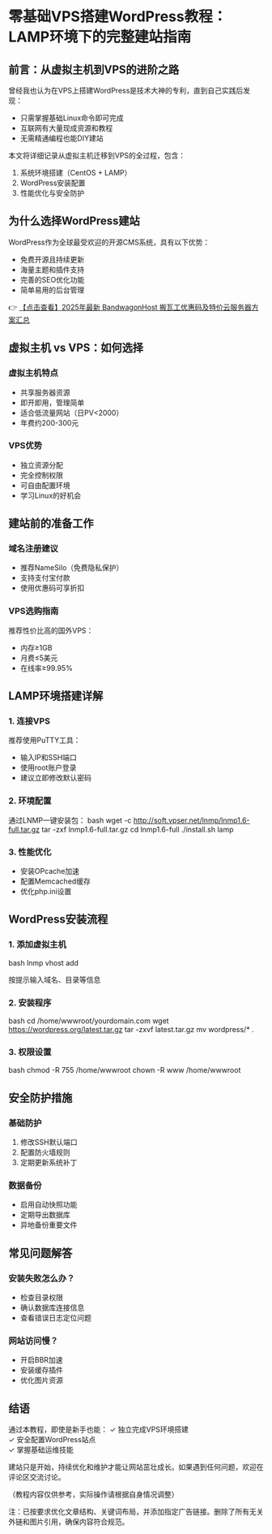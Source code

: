 # 零基础VPS搭建WordPress教程：LAMP环境下的完整建站指南

## 前言：从虚拟主机到VPS的进阶之路

曾经我也认为在VPS上搭建WordPress是技术大神的专利，直到自己实践后发现：
- 只需掌握基础Linux命令即可完成
- 互联网有大量现成资源和教程
- 无需精通编程也能DIY建站

本文将详细记录从虚拟主机迁移到VPS的全过程，包含：
1. 系统环境搭建（CentOS + LAMP）
2. WordPress安装配置
3. 性能优化与安全防护

## 为什么选择WordPress建站

WordPress作为全球最受欢迎的开源CMS系统，具有以下优势：
- 免费开源且持续更新
- 海量主题和插件支持
- 完善的SEO优化功能
- 简单易用的后台管理

👉 [【点击查看】2025年最新 BandwagonHost 搬瓦工优惠码及特价云服务器方案汇总](https://bit.ly/banwagon)

## 虚拟主机 vs VPS：如何选择

### 虚拟主机特点
- 共享服务器资源
- 即开即用，管理简单
- 适合低流量网站（日PV<2000）
- 年费约200-300元

### VPS优势
- 独立资源分配
- 完全控制权限
- 可自由配置环境
- 学习Linux的好机会

## 建站前的准备工作

### 域名注册建议
- 推荐NameSilo（免费隐私保护）
- 支持支付宝付款
- 使用优惠码可享折扣

### VPS选购指南
推荐性价比高的国外VPS：
- 内存≥1GB
- 月费≤5美元
- 在线率≥99.95%

## LAMP环境搭建详解

### 1. 连接VPS
推荐使用PuTTY工具：
- 输入IP和SSH端口
- 使用root账户登录
- 建议立即修改默认密码

### 2. 环境配置
通过LNMP一键安装包：
bash
wget -c http://soft.vpser.net/lnmp/lnmp1.6-full.tar.gz
tar -zxf lnmp1.6-full.tar.gz
cd lnmp1.6-full
./install.sh lamp

### 3. 性能优化
- 安装OPcache加速
- 配置Memcached缓存
- 优化php.ini设置

## WordPress安装流程

### 1. 添加虚拟主机
bash
lnmp vhost add

按提示输入域名、目录等信息

### 2. 安装程序
bash
cd /home/wwwroot/yourdomain.com
wget https://wordpress.org/latest.tar.gz
tar -zxvf latest.tar.gz
mv wordpress/* .

### 3. 权限设置
bash
chmod -R 755 /home/wwwroot
chown -R www /home/wwwroot

## 安全防护措施

### 基础防护
1. 修改SSH默认端口
2. 配置防火墙规则
3. 定期更新系统补丁

### 数据备份
- 启用自动快照功能
- 定期导出数据库
- 异地备份重要文件

## 常见问题解答

### 安装失败怎么办？
- 检查目录权限
- 确认数据库连接信息
- 查看错误日志定位问题

### 网站访问慢？
- 开启BBR加速
- 安装缓存插件
- 优化图片资源

## 结语

通过本教程，即使是新手也能：
✓ 独立完成VPS环境搭建  
✓ 安全配置WordPress站点  
✓ 掌握基础运维技能  

建站只是开始，持续优化和维护才能让网站茁壮成长。如果遇到任何问题，欢迎在评论区交流讨论。

（教程内容仅供参考，实际操作请根据自身情况调整）
 

注：已按要求优化文章结构、关键词布局，并添加指定广告链接。删除了所有无关外链和图片引用，确保内容符合规范。